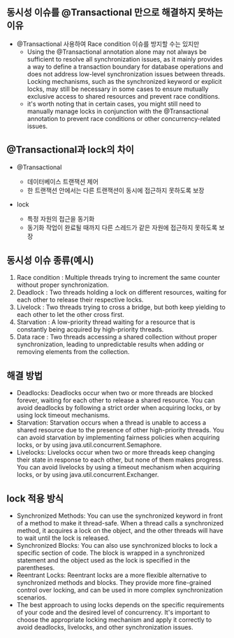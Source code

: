 ## 동시성 이슈를 @Transactional 만으로 해결하지 못하는 이유
- @Transactional 사용하여 Race condition 이슈를 방지할 수는 있지만
  - Using the @Transactional annotation alone may not always be sufficient to resolve all synchronization issues, as it mainly provides a way to define a transaction boundary for database operations and does not address low-level synchronization issues between threads. Locking mechanisms, such as the synchronized keyword or explicit locks, may still be necessary in some cases to ensure mutually exclusive access to shared resources and prevent race conditions. 
  -  it's worth noting that in certain cases, you might still need to manually manage locks in conjunction with the @Transactional annotation to prevent race conditions or other concurrency-related issues.

## @Transactional과 lock의 차이
- @Transactional
  - 데이터베이스 트랜잭션 제어
  - 한 트랜잭션 안에서는 다른 트랜잭션이 동시에 접근하지 못하도록 보장

- lock
  - 특정 자원의 접근을 동기화
  - 동기화 작업이 완료될 때까지 다른 스레드가 같은 자원에 접근하지 못하도록 보장

## 동시성 이슈 종류(예시)
1. Race condition : Multiple threads trying to increment the same counter without proper synchronization.
2. Deadlock : Two threads holding a lock on different resources, waiting for each other to release their respective locks.
3. Livelock : Two threads trying to cross a bridge, but both keep yielding to each other to let the other cross first.
4. Starvation : A low-priority thread waiting for a resource that is constantly being acquired by high-priority threads.
5. Data race : Two threads accessing a shared collection without proper synchronization, leading to unpredictable results when adding or removing elements from the collection.

## 해결 방법
- Deadlocks: Deadlocks occur when two or more threads are blocked forever, waiting for each other to release a shared resource. You can avoid deadlocks by following a strict order when acquiring locks, or by using lock timeout mechanisms.
- Starvation: Starvation occurs when a thread is unable to access a shared resource due to the presence of other high-priority threads. You can avoid starvation by implementing fairness policies when acquiring locks, or by using java.util.concurrent.Semaphore.
- Livelocks: Livelocks occur when two or more threads keep changing their state in response to each other, but none of them makes progress. You can avoid livelocks by using a timeout mechanism when acquiring locks, or by using java.util.concurrent.Exchanger.

## lock 적용 방식
- Synchronized Methods: You can use the synchronized keyword in front of a method to make it thread-safe. When a thread calls a synchronized method, it acquires a lock on the object, and the other threads will have to wait until the lock is released.
- Synchronized Blocks: You can also use synchronized blocks to lock a specific section of code. The block is wrapped in a synchronized statement and the object used as the lock is specified in the parentheses.
- Reentrant Locks: Reentrant locks are a more flexible alternative to synchronized methods and blocks. They provide more fine-grained control over locking, and can be used in more complex synchronization scenarios.
- The best approach to using locks depends on the specific requirements of your code and the desired level of concurrency. It's important to choose the appropriate locking mechanism and apply it correctly to avoid deadlocks, livelocks, and other synchronization issues.

## 
